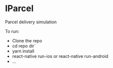 # IParcel
Parcel delivery simulation

To run:
* Clone the repo
* cd repo dir`
* yarn install
* react-native run-ios or react-native run-android
* ...
